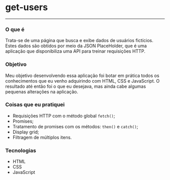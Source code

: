 # get-users
---
### O que é
Trata-se de uma página que busca e exibe dados de usuários fictícios. Estes dados são obtidos por meio da JSON PlaceHolder, que é uma aplicação que disponibiliza uma API para treinar requisições HTTP.

### Objetivo
Meu objetivo desenvolvendo essa aplicação foi botar em prática todos os conhecimentos que eu venho adquirindo com HTML, CSS e JavaScript. O resultado até então foi o que eu desejava, mas ainda cabe algumas pequenas alterações na aplicação.

### Coisas que eu pratiquei
- Requisições HTTP com o método global ```fetch()```;
- Promises;
- Tratamento de promises com os métodos: ```then()``` e ```catch()```;
- Display grid;
- Filtragem de múltiplos itens.

### Tecnologias
- HTML
- CSS 
- JavaScript
